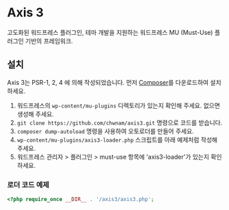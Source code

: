 # Axis 3

고도화된 워드프레스 플러그인, 테마 개발을 지원하는 워드프레스 MU (Must-Use) 플러그인 기반의 프레임워크.

## 설치
Axis 3는 PSR-1, 2, 4 에 의해 작성되었습니다. 
먼저 [Composer](https://getcomposer.org/download/)를 다운로드하여 설치하세요.

1. 워드프레스의 `wp-content/mu-plugins` 디렉토리가 있는지 확인해 주세요. 없으면 생성해 주세요.
2. `git clone https://github.com/chwnam/axis3.git` 명령으로 코드를 받습니다.
3. `composer dump-autoload` 명령을 사용하여 오토로더를 만들어 주세요. 
4. `wp-content/mu-plugins/axis3-loader.php` 스크립트를 아래 예제처럼 작성해 주세요.
5. 워드프레스 관리자 > 플러그인 > must-use 항목에 'axis3-loader'가 있는지 확인하세요.

### 로더 코드 예제
```php
<?php require_once __DIR__ . '/axis3/axis3.php';
```
